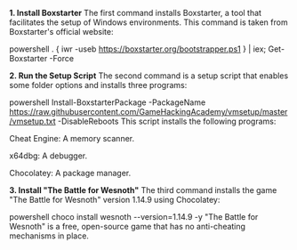 **1. Install Boxstarter**
The first command installs Boxstarter, a tool that facilitates the setup of Windows environments. This command is taken from Boxstarter's official website:

powershell
. { iwr -useb https://boxstarter.org/bootstrapper.ps1 } | iex; Get-Boxstarter -Force

**2. Run the Setup Script**
The second command is a setup script that enables some folder options and installs three programs:

powershell
Install-BoxstarterPackage -PackageName https://raw.githubusercontent.com/GameHackingAcademy/vmsetup/master/vmsetup.txt -DisableReboots
This script installs the following programs:

Cheat Engine: A memory scanner.

x64dbg: A debugger.

Chocolatey: A package manager.

**3. Install "The Battle for Wesnoth"**
The third command installs the game "The Battle for Wesnoth" version 1.14.9 using Chocolatey:

powershell
choco install wesnoth --version=1.14.9 -y
"The Battle for Wesnoth" is a free, open-source game that has no anti-cheating mechanisms in place.
